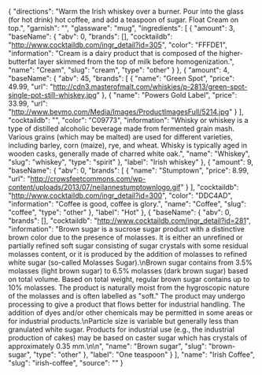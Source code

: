 {
    "directions": "Warm the Irish whiskey over a burner. Pour into the glass (for hot drink) hot coffee, and add a teaspoon of sugar. Float Cream on top.",
    "garnish": "",
    "glassware": "mug",
    "ingredients": [
        {
            "amount": 3,
            "baseName": {
                "abv": 0,
                "brands": [],
                "cocktaildb": "http://www.cocktaildb.com/ingr_detail?id=305",
                "color": "FFFDE1",
                "information": "Cream is a dairy product that is composed of the higher-butterfat layer skimmed from the top of milk before homogenization.",
                "name": "Cream",
                "slug": "cream",
                "type": "other"
            }
        },
        {
            "amount": 4,
            "baseName": {
                "abv": 45,
                "brands": [
                    {
                        "name": "Green Spot",
                        "price": 49.99,
                        "url": "http://cdn3.masterofmalt.com/whiskies/p-2813/green-spot-single-pot-still-whiskey.jpg"
                    },
                    {
                        "name": "Powers Gold Label",
                        "price": 33.99,
                        "url": "http://www.bevmo.com/Media/Images/ProductImagesFull/5214.jpg"
                    }
                ],
                "cocktaildb": "",
                "color": "C09773",
                "information": "Whisky or whiskey is a type of distilled alcoholic beverage made from fermented grain mash. Various grains (which may be malted) are used for different varieties, including barley, corn (maize), rye, and wheat. Whisky is typically aged in wooden casks, generally made of charred white oak.",
                "name": "Whiskey",
                "slug": "whiskey",
                "type": "spirit"
            },
            "label": "Irish whiskey"
        },
        {
            "amount": 9,
            "baseName": {
                "abv": 0,
                "brands": [
                    {
                        "name": "Stumptown",
                        "price": 8.99,
                        "url": "http://crowsfeetcommons.com/wp-content/uploads/2013/07/neilannestumptownlogo.gif"
                    }
                ],
                "cocktaildb": "http://www.cocktaildb.com/ingr_detail?id=300",
                "color": "DDC4AD",
                "information": "Coffee is good, coffee is glory.",
                "name": "Coffee",
                "slug": "coffee",
                "type": "other"
            },
            "label": "Hot"
        },
        {
            "baseName": {
                "abv": 0,
                "brands": [],
                "cocktaildb": "http://www.cocktaildb.com/ingr_detail?id=281",
                "information": "Brown sugar is a sucrose sugar product with a distinctive brown color due to the presence of molasses. It is either an unrefined or partially refined soft sugar consisting of sugar crystals with some residual molasses content, or it is produced by the addition of molasses to refined white sugar (so-called Molasses Sugar).\nBrown sugar contains from 3.5% molasses (light brown sugar) to 6.5% molasses (dark brown sugar) based on total volume. Based on total weight, regular brown sugar contains up to 10% molasses. The product is naturally moist from the hygroscopic nature of the molasses and is often labelled as \"soft.\" The product may undergo processing to give a product that flows better for industrial handling. The addition of dyes and/or other chemicals may be permitted in some areas or for industrial products.\nParticle size is variable but generally less than granulated white sugar. Products for industrial use (e.g., the industrial production of cakes) may be based on caster sugar which has crystals of approximately 0.35 mm.\n\n",
                "name": "Brown sugar",
                "slug": "brown-sugar",
                "type": "other"
            },
            "label": "One teaspoon"
        }
    ],
    "name": "Irish Coffee",
    "slug": "irish-coffee",
    "source": ""
}